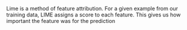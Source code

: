 Lime is a method of feature attribution. For a given example from our training data, LIME assigns a score to each feature. This gives us how important the feature was for the prediction



